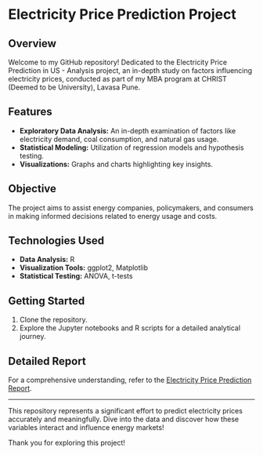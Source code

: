 # Electricity Price Prediction Project

## Overview
Welcome to my GitHub repository! Dedicated to the Electricity Price Prediction in US - Analysis project, an in-depth study on factors influencing electricity prices, conducted as part of my MBA program at CHRIST (Deemed to be University), Lavasa Pune.

## Features
- **Exploratory Data Analysis:** An in-depth examination of factors like electricity demand, coal consumption, and natural gas usage.
- **Statistical Modeling:** Utilization of regression models and hypothesis testing.
- **Visualizations:** Graphs and charts highlighting key insights.

## Objective
The project aims to assist energy companies, policymakers, and consumers in making informed decisions related to energy usage and costs.

## Technologies Used
- **Data Analysis:** R
- **Visualization Tools:** ggplot2, Matplotlib
- **Statistical Testing:** ANOVA, t-tests

## Getting Started
1. Clone the repository.
2. Explore the Jupyter notebooks and R scripts for a detailed analytical journey.

## Detailed Report
For a comprehensive understanding, refer to the [Electricity Price Prediction Report](link-to-your-pdf-document).

---

This repository represents a significant effort to predict electricity prices accurately and meaningfully. Dive into the data and discover how these variables interact and influence energy markets!

Thank you for exploring this project!
